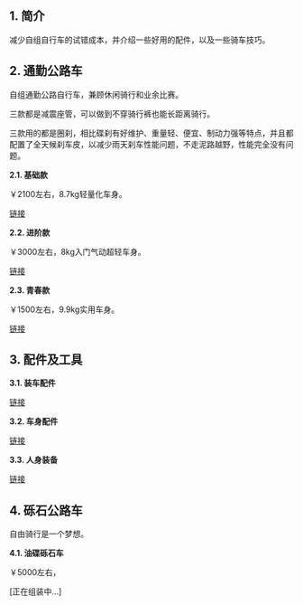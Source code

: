 ## 1. 简介

减少自组自行车的试错成本，并介绍一些好用的配件，以及一些骑车技巧。

## 2. 通勤公路车

自组通勤公路自行车，兼顾休闲骑行和业余比赛。

三款都是减震座管，可以做到不穿骑行裤也能长距离骑行。

三款用的都是圈刹，相比碟刹有好维护、重量轻、便宜、制动力强等特点，并且都配置了全天候刹车皮，以减少雨天刹车性能问题，不走泥路越野，性能完全没有问题。

**2.1. 基础款**

￥2100左右，8.7kg轻量化车身。

[链接](https://gitee.com/kukela/commuter-bike/blob/master/RoadBike/基础通勤.md)

**2.2. 进阶款**

￥3000左右，8kg入门气动超轻车身。

[链接](https://gitee.com/kukela/commuter-bike/blob/master/RoadBike/进阶通勤.md)

**2.3. 青春款**

￥1500左右，9.9kg实用车身。

[链接](https://gitee.com/kukela/commuter-bike/blob/master/RoadBike/青春通勤.md)

## 3. 配件及工具

**3.1. 装车配件**

[链接](https://gitee.com/kukela/commuter-bike/blob/master/Tools/装车配件.md)

**3.2. 车身配件**

[链接](https://gitee.com/kukela/commuter-bike/blob/master/Tools/车身配件.md)

**3.3. 人身装备**

[链接](https://gitee.com/kukela/commuter-bike/blob/master/Tools/人身装备.md)

## 4. 砾石公路车

自由骑行是一个梦想。

**4.1. 油碟砾石车**

￥5000左右，

[正在组装中...]
